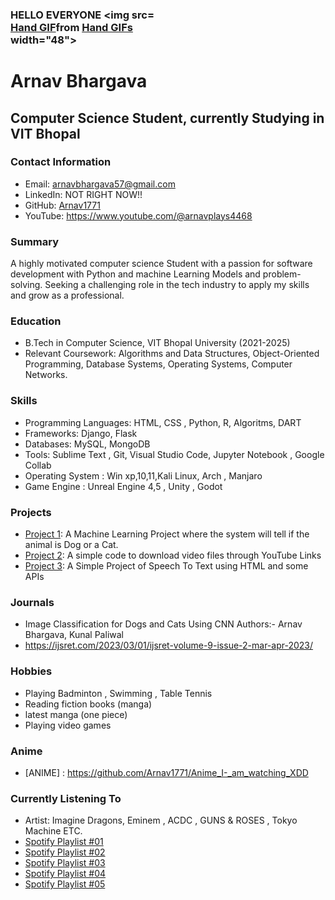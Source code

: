 ### HELLO EVERYONE <img src=<div class="tenor-gif-embed" data-postid="24581588" data-share-method="host" data-aspect-ratio="1" data-width="100%"><a href="https://tenor.com/view/hand-gif-24581588">Hand GIF</a>from <a href="https://tenor.com/search/hand-gifs">Hand GIFs</a></div> <script type="text/javascript" async src="https://tenor.com/embed.js"></script>width="48">


# Arnav Bhargava
## Computer Science Student, currently Studying in VIT Bhopal
### Contact Information
- Email: arnavbhargava57@gmail.com
- LinkedIn: NOT RIGHT NOW!!
- GitHub: [Arnav1771](https://github.com/Arnav1771)
- YouTube: https://www.youtube.com/@arnavplays4468

### Summary
A highly motivated computer science Student with a passion for software development with Python and machine Learning Models and problem-solving. Seeking a challenging role in the tech industry to apply my skills and grow as a professional.

### Education
- B.Tech in Computer Science, VIT Bhopal University (2021-2025)
- Relevant Coursework: Algorithms and Data Structures, Object-Oriented Programming, Database Systems, Operating Systems, Computer Networks.

### Skills
- Programming Languages: HTML, CSS , Python,  R, Algoritms, DART
- Frameworks: Django, Flask
- Databases: MySQL, MongoDB 
- Tools: Sublime Text , Git, Visual Studio Code, Jupyter Notebook , Google Collab
- Operating System : Win xp,10,11,Kali Linux, Arch , Manjaro
- Game Engine : Unreal Engine 4,5 , Unity , Godot

### Projects
- [Project 1](https://github.com/Arnav1771/Project-Dogs-Vs-Cats): A Machine Learning Project where the system will tell if the animal is Dog or a Cat.
- [Project 2](https://github.com/Arnav1771/youtube_Video_Downloader): A simple code to download video files through YouTube Links
- [Project 3](https://github.com/Arnav1771/Speech_to_-Text_Project): A Simple Project of Speech To Text using HTML and some APIs

### Journals
- Image Classification for Dogs and Cats Using CNN
Authors:- Arnav Bhargava, Kunal Paliwal
- https://ijsret.com/2023/03/01/ijsret-volume-9-issue-2-mar-apr-2023/



### Hobbies
- Playing Badminton , Swimming , Table Tennis
- Reading fiction books (manga)
- latest manga (one piece)
- Playing video games

### Anime
- [ANIME] : https://github.com/Arnav1771/Anime_I-_am_watching_XDD

### Currently Listening To
- Artist: Imagine Dragons, Eminem , ACDC , GUNS & ROSES , Tokyo Machine ETC.
- [Spotify Playlist #01](https://open.spotify.com/playlist/6F9TDm1Uw7gIOycjEnFihj?si=8ad7c8f7b9fd4563&nd=1)
- [Spotify Playlist #02](https://open.spotify.com/playlist/63m6YlgxtdYzo8kHY8xshS?si=6903cabafbb3466c&nd=1)
- [Spotify Playlist #03](https://open.spotify.com/playlist/2q7xfd5yH97eTmWkPbCdFa?si=8de9a41cdac94c50&nd=1)
- [Spotify Playlist #04](https://open.spotify.com/playlist/1AQLzmkNrvJVAwec9iZSih?si=f982eec371c046df&nd=1)
- [Spotify Playlist #05](https://open.spotify.com/playlist/6SFsPoKuaT8Jsr2dgs6tUZ?si=f9600fa7097f421c&nd=1)

